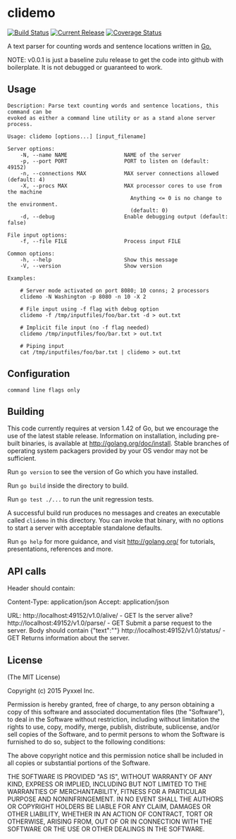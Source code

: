 # clidemo
[![Build Status](https://travis-ci.org/composer22/clidemo.svg?branch=master)](http://travis-ci.org/composer22/clidemo)
[![Current Release](http://img.shields.io/badge/release-v0.0.1-brightgreen.svg)](https://github.com/composer22/clidemo/releases/tag/v0.0.1)
[![Coverage Status](https://img.shields.io/coveralls/composer22/clidemo/badge.svg)](https://coveralls.io/r/composer22/clidemo?branch=master)

A text parser for counting words and sentence locations written in [Go.](http://golang.org)

NOTE: v0.0.1 is just a baseline zulu release to get the code into github with boilerplate.  It is
not debugged or guaranteed to work.

## Usage

```
Description: Parse text counting words and sentence locations, this command can be
evoked as either a command line utility or as a stand alone server process.

Usage: clidemo [options...] [input_filename]

Server options:
    -N, --name NAME                  NAME of the server
    -p, --port PORT                  PORT to listen on (default: 49152)
    -n, --connections MAX            MAX server connections allowed (default: 4)
    -X, --procs MAX                  MAX processor cores to use from the machine
									   Anything <= 0 is no change to the environment.
									   (default: 0)
    -d, --debug                      Enable debugging output (default: false)

File input options:
    -f, --file FILE                  Process input FILE

Common options:
    -h, --help                       Show this message
    -V, --version                    Show version

Examples:

    # Server mode activated on port 8080; 10 conns; 2 processors
    clidemo -N Washington -p 8080 -n 10 -X 2

	# File input using -f flag with debug option
	clidemo -f /tmp/inputfiles/foo/bar.txt -d > out.txt

	# Implicit file input (no -f flag needed)
	clidemo /tmp/inputfiles/foo/bar.txt > out.txt

	# Piping input
	cat /tmp/inputfiles/foo/bar.txt | clidemo > out.txt

```

## Configuration

```
command line flags only

```


## Building

This code currently requires at version 1.42 of Go, but we encourage
the use of the latest stable release.  Information
on installation, including pre-built binaries, is available at
<http://golang.org/doc/install>.  Stable branches of operating system
packagers provided by your OS vendor may not be sufficient.

Run `go version` to see the version of Go which you have installed.

Run `go build` inside the directory to build.

Run `go test ./...` to run the unit regression tests.

A successful build run produces no messages and creates an executable called
`clidemo` in this directory.  You can invoke that binary, with no options to start a server with acceptable standalone defaults.

Run `go help` for more guidance, and visit <http://golang.org/> for tutorials,
presentations, references and more.


## API calls
Header should contain:

Content-Type: application/json
Accept: application/json

URL:
http://localhost:49152/v1.0/alive/ - GET Is the server alive?
http://localhost:49152/v1.0/parse/ - GET Submit a parse request to the server.
                                      Body should contain {"text":"<your text to parse>"}
http://localhost:49152/v1.0/status/ - GET Returns information about the server.

## License

(The MIT License)

Copyright (c) 2015 Pyxxel Inc.

Permission is hereby granted, free of charge, to any person obtaining a copy
of this software and associated documentation files (the "Software"), to
deal in the Software without restriction, including without limitation the
rights to use, copy, modify, merge, publish, distribute, sublicense, and/or
sell copies of the Software, and to permit persons to whom the Software is
furnished to do so, subject to the following conditions:

The above copyright notice and this permission notice shall be included in
all copies or substantial portions of the Software.

THE SOFTWARE IS PROVIDED "AS IS", WITHOUT WARRANTY OF ANY KIND, EXPRESS OR
IMPLIED, INCLUDING BUT NOT LIMITED TO THE WARRANTIES OF MERCHANTABILITY,
FITNESS FOR A PARTICULAR PURPOSE AND NONINFRINGEMENT. IN NO EVENT SHALL THE
AUTHORS OR COPYRIGHT HOLDERS BE LIABLE FOR ANY CLAIM, DAMAGES OR OTHER
LIABILITY, WHETHER IN AN ACTION OF CONTRACT, TORT OR OTHERWISE, ARISING
FROM, OUT OF OR IN CONNECTION WITH THE SOFTWARE OR THE USE OR OTHER DEALINGS
IN THE SOFTWARE.
